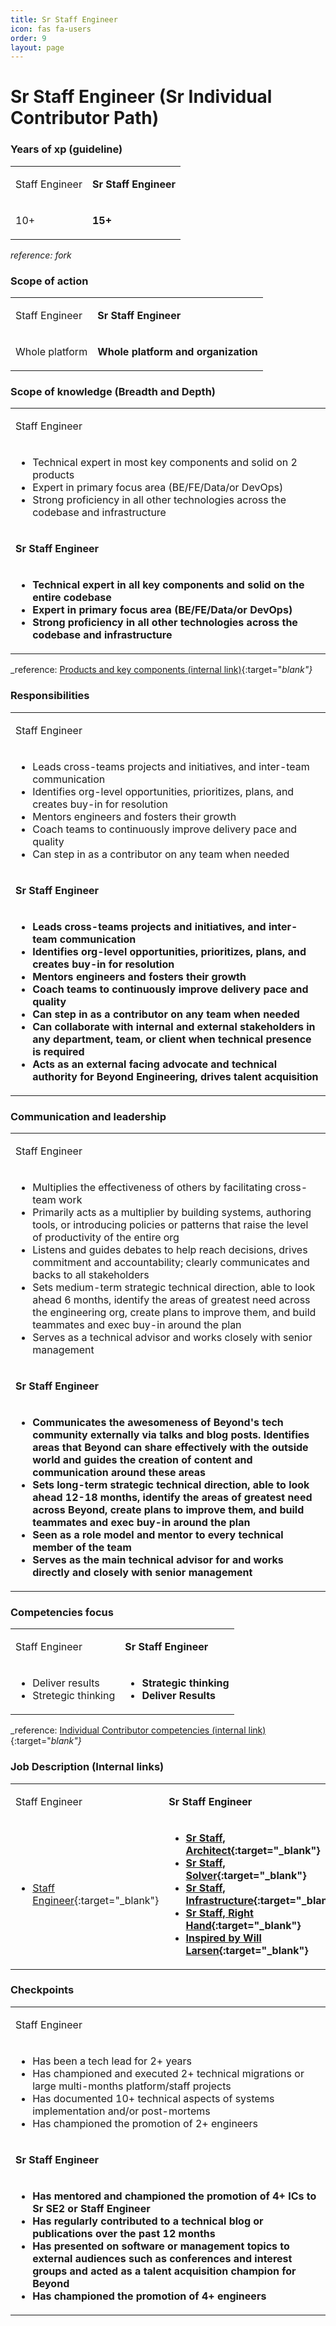 ```yaml
---
title: Sr Staff Engineer
icon: fas fa-users
order: 9
layout: page
---
```


# Sr Staff Engineer (Sr Individual Contributor Path)
### Years of xp (guideline)
<table  markdown="1">
<tr>
<td>

Staff Engineer

</td>
<td style="font-weight:bold">

Sr Staff Engineer

</td>
</tr>
<tr>
<td  markdown="1">

10+

</td>
<td  markdown="1" style="font-weight:bold">

15+

</td>
</tr>
</table>


_reference: fork_

### Scope of action
<table  markdown="1">
<tr>
<td>

Staff Engineer

</td>
<td style="font-weight:bold">

Sr Staff Engineer

</td>
</tr>
<tr>
<td  markdown="1">

Whole platform

</td>
<td  markdown="1" style="font-weight:bold">

Whole platform and organization

</td>
</tr>
</table>


### Scope of knowledge (Breadth and Depth)
<table  markdown="1">
<tr><td>

Staff Engineer

</td></tr>
<tr><td  markdown="1">

- Technical expert in most key components and solid on 2 products
- Expert in primary focus area (BE/FE/Data/or DevOps)
- Strong proficiency in all other technologies across the codebase and infrastructure

</td></tr>
<tr><td style="font-weight:bold">

Sr Staff Engineer

</td></tr>
<tr><td markdown="1" style="font-weight:bold">

- Technical expert in all key components and solid on the entire codebase
- Expert in primary focus area (BE/FE/Data/or DevOps)
- Strong proficiency in all other technologies across the codebase and infrastructure

</td></tr>
</table>


_reference: [Products and key components (internal link)](https://app.tettra.co/teams/beyondpricing/pages/platform-products-and-key-components){:target="_blank"}_

### Responsibilities
<table  markdown="1">
<tr><td>

Staff Engineer

</td></tr>
<tr><td  markdown="1">

- Leads cross-teams projects and initiatives, and inter-team communication
- Identifies org-level opportunities, prioritizes, plans, and creates buy-in for resolution
- Mentors engineers and fosters their growth
- Coach teams to continuously improve delivery pace and quality
- Can step in as a contributor on any team when needed

</td></tr>
<tr><td style="font-weight:bold">

Sr Staff Engineer

</td></tr>
<tr><td markdown="1" style="font-weight:bold">

- Leads cross-teams projects and initiatives, and inter-team communication
- Identifies org-level opportunities, prioritizes, plans, and creates buy-in for resolution
- Mentors engineers and fosters their growth
- Coach teams to continuously improve delivery pace and quality
- Can step in as a contributor on any team when needed
- Can collaborate with internal and external stakeholders in any department, team, or client when technical presence is required
- Acts as an external facing advocate and technical authority for Beyond Engineering, drives talent acquisition

</td></tr>
</table>


### Communication and leadership
<table  markdown="1">
<tr><td>

Staff Engineer

</td></tr>
<tr><td  markdown="1">

- Multiplies the effectiveness of others by facilitating cross-team work
- Primarily acts as a multiplier by building systems, authoring tools, or introducing policies or patterns that raise the level of productivity of the entire org
- Listens and guides debates to help reach decisions, drives commitment and accountability; clearly communicates and backs to all stakeholders
- Sets medium-term strategic technical direction, able to look ahead 6 months, identify the areas of greatest need across the engineering org, create plans to improve them, and build teammates and exec buy-in around the plan
- Serves as a technical advisor and works closely with senior management

</td></tr>
<tr><td style="font-weight:bold">

Sr Staff Engineer

</td></tr>
<tr><td markdown="1" style="font-weight:bold">

- Communicates the awesomeness of Beyond's tech community externally via talks and blog posts. Identifies areas that Beyond can share effectively with the outside world and guides the creation of content and communication around these areas
- Sets long-term strategic technical direction, able to look ahead 12-18 months, identify the areas of greatest need across Beyond, create plans to improve them, and build teammates and exec buy-in around the plan
- Seen as a role model and mentor to every technical member of the team
- Serves as the main technical advisor for and works directly and closely with senior management

</td></tr>
</table>


### Competencies focus
<table  markdown="1">
<tr>
<td>

Staff Engineer

</td>
<td style="font-weight:bold">

Sr Staff Engineer

</td>
</tr>
<tr>
<td  markdown="1">

- Deliver results
- Stretegic thinking

</td>
<td  markdown="1" style="font-weight:bold">

- Strategic thinking
- Deliver Results

</td>
</tr>
</table>


_reference: [Individual Contributor competencies (internal link)](https://app.tettra.co/teams/beyondpricing/pages/individual-contributor-competencies-and-trainings){:target="_blank"}_

### Job Description (Internal links)
<table  markdown="1">
<tr>
<td>

Staff Engineer

</td>
<td style="font-weight:bold">

Sr Staff Engineer

</td>
</tr>
<tr>
<td  markdown="1">

- [Staff Engineer](https://docs.google.com/document/d/1dLLqO80JTQIHFotMTEjhoZg_kX8QqRi6NhxGJWPYPOw/edit){:target="_blank"}

</td>
<td  markdown="1" style="font-weight:bold">

- [Sr Staff, Architect](https://docs.google.com/document/d/1dLLqO80JTQIHFotMTEjhoZg_kX8QqRi6NhxGJWPYPOw/edit){:target="_blank"}
- [Sr Staff, Solver](https://docs.google.com/document/d/1dLLqO80JTQIHFotMTEjhoZg_kX8QqRi6NhxGJWPYPOw/edit){:target="_blank"}
- [Sr Staff, Infrastructure](https://docs.google.com/document/d/1dLLqO80JTQIHFotMTEjhoZg_kX8QqRi6NhxGJWPYPOw/edit){:target="_blank"}
- [Sr Staff, Right Hand](https://docs.google.com/document/d/1dLLqO80JTQIHFotMTEjhoZg_kX8QqRi6NhxGJWPYPOw/edit){:target="_blank"}
- [Inspired by Will Larsen](https://lethain.com/staff-engineer-archetypes/){:target="_blank"}

</td>
</tr>
</table>


### Checkpoints
<table  markdown="1">
<tr><td>

Staff Engineer

</td></tr>
<tr><td  markdown="1">

- Has been a tech lead for 2+ years
- Has championed and executed 2+ technical migrations or large multi-months platform/staff projects
- Has documented 10+ technical aspects of systems implementation and/or post-mortems
- Has championed the promotion of 2+ engineers

</td></tr>
<tr><td style="font-weight:bold">

Sr Staff Engineer

</td></tr>
<tr><td markdown="1" style="font-weight:bold">

- Has mentored and championed the promotion of 4+ ICs to Sr SE2 or Staff Engineer
- Has regularly contributed to a technical blog or publications over the past 12 months
- Has presented on software or management topics to external audiences such as conferences and interest groups and acted as a talent acquisition champion for Beyond
- Has championed the promotion of 4+ engineers

</td></tr>
</table>


